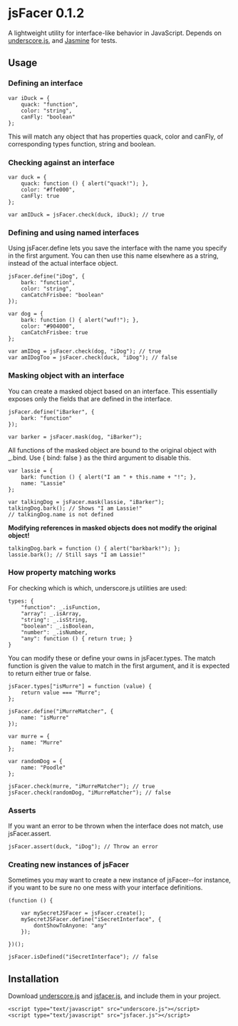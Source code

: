 jsFacer 0.1.2
=============

A lightweight utility for interface-like behavior in JavaScript. Depends on [underscore.js](http://documentcloud.github.com/underscore/), and [Jasmine](http://pivotal.github.com/jasmine/) for tests.


Usage
-----


### Defining an interface

    var iDuck = {
        quack: "function",
        color: "string",
        canFly: "boolean"
    };

This will match any object that has properties quack, color and canFly, of corresponding types function, string and boolean.


### Checking against an interface

    var duck = {
        quack: function () { alert("quack!"); },
        color: "#ffe000",
        canFly: true
    };

    var amIDuck = jsFacer.check(duck, iDuck); // true


### Defining and using named interfaces

Using jsFacer.define lets you save the interface with the name you specify in the first argument. You can then use this name elsewhere as a string, instead of the actual interface object.

    jsFacer.define("iDog", {
        bark: "function",
        color: "string",
        canCatchFrisbee: "boolean"
    });

    var dog = {
        bark: function () { alert("wuf!"); },
        color: "#904000",
        canCatchFrisbee: true
    };

    var amIDog = jsFacer.check(dog, "iDog"); // true
    var amIDogToo = jsFacer.check(duck, "iDog"); // false


### Masking object with an interface

You can create a masked object based on an interface. This essentially exposes only the fields that are defined in the interface.

    jsFacer.define("iBarker", {
        bark: "function"
    });

    var barker = jsFacer.mask(dog, "iBarker");

All functions of the masked object are bound to the original object with _.bind. Use { bind: false } as the third argument to disable this.

    var lassie = {
        bark: function () { alert("I am " + this.name + "!"; },
        name: "Lassie"
    };

    var talkingDog = jsFacer.mask(lassie, "iBarker");
    talkingDog.bark(); // Shows "I am Lassie!"
    // talkingDog.name is not defined

**Modifying references in masked objects does not modify the original object!**

    talkingDog.bark = function () { alert("barkbark!"); };
    lassie.bark(); // Still says "I am Lassie!"


### How property matching works

For checking which is which, underscore.js utilities are used:

    types: {
        "function": _.isFunction,
        "array": _.isArray,
        "string": _.isString,
        "boolean": _.isBoolean,
        "number": _.isNumber,
        "any": function () { return true; }
    }

You can modify these or define your owns in jsFacer.types. The match function is given the value to match in the first argument, and it is expected to return either true or false.

    jsFacer.types["isMurre"] = function (value) {
        return value === "Murre";
    };

    jsFacer.define("iMurreMatcher", {
        name: "isMurre"
    });

    var murre = {
        name: "Murre"
    };

    var randomDog = {
        name: "Poodle"
    };

    jsFacer.check(murre, "iMurreMatcher"); // true
    jsFacer.check(randomDog, "iMurreMatcher"); // false


### Asserts

If you want an error to be thrown when the interface does not match, use jsFacer.assert.

    jsFacer.assert(duck, "iDog"); // Throw an error


### Creating new instances of jsFacer

Sometimes you may want to create a new instance of jsFacer--for instance, if you want to be sure no one mess with your interface definitions.

    (function () {

        var mySecretJSFacer = jsFacer.create();
        mySecretJSFacer.define("iSecretInterface", {
            dontShowToAnyone: "any"
        });

    })();

    jsFacer.isDefined("iSecretInterface"); // false


Installation
------------

Download [underscore.js](http://documentcloud.github.com/underscore/underscore-min.js) and [jsfacer.js](https://github.com/downloads/tehmou/jsFacer/jsfacer-0.1.2.js), and include them in your project.

    <script type="text/javascript" src="underscore.js"></script>
    <script type="text/javascript" src="jsfacer.js"></script>
